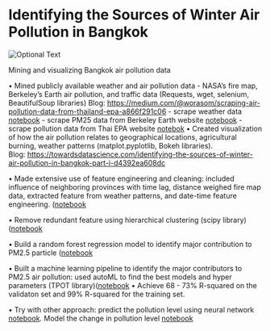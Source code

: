 # Identifying the Sources of Winter Air Pollution in Bangkok


![Optional Text](https://github.com/worasom/aqi_thailand/blob/master/readme/hotspot_time.png)



Mining and visualizing Bangkok air pollution data 



•      Mined publicly available weather and air pollution data - NASA’s fire map, Berkeley’s Earth air pollution, and traffic data (Requests, wget, selenium, BeautifulSoup libraries) Blog: https://medium.com/@worasom/scraping-air-pollution-data-from-thailand-epa-a866f291c06
    - scrape weather data [notebook](https://github.com/worasom/aqi_thailand/blob/master/scraping_weather_v3.ipynb)
    - scrape PM25 data from Berkeley Earth website [notebook](https://github.com/worasom/aqi_thailand/blob/master/webscraping-PM25.ipynb)
    - scrape pollution data from Thai EPA website [notebok](https://github.com/worasom/aqi_thailand/blob/master/scraping-AQI.ipynb)
•       Created visualization of how the air pollution relates to geographical locations, agricultural burning, weather patterns (matplot.pyplotlib, Bokeh libraries).  
Blog:  https://towardsdatascience.com/identifying-the-sources-of-winter-air-pollution-in-bangkok-part-i-d4392ea608dc

•   Made extensive use of feature engineering and cleaning: included influence of neighboring provinces with time lag, distance weighed fire map data, extracted feature from weather patterns, and date-time feature engineering. ([notebook](https://github.com/worasom/aqi_thailand/blob/master/pm25-ml2.ipynb)

•   Remove redundant feature using hierarchical clustering (scipy library) ([notebook](https://github.com/worasom/aqi_thailand/blob/master/pm25-ml2.ipynb)

•   Build a random forest regression model to identify  major contribution to PM2.5 particle ([notebook](https://github.com/worasom/aqi_thailand/blob/master/pm25-ml2.ipynb) 

•   Built a machine learning pipeline to identify the major contributors to PM2.5 air pollution: used autoML to find the best models and hyper parameters (TPOT library)([notebook](https://github.com/worasom/aqi_thailand/blob/master/Auto_TPOT.ipynb)
•   Achieve 68 - 73% R-squared on the validaton set and 99% R-squared for the training set.

•  Try with other approach: predict the pollution level using neural network [notebook](https://github.com/worasom/aqi_thailand/blob/master/pm25_NN.ipynb). Model the change in pollution level [notebook](https://github.com/worasom/aqi_thailand/blob/master/pm25_diff_model.ipynb)
